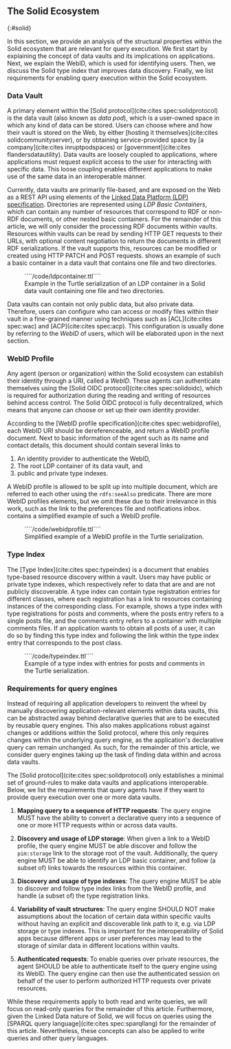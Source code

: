 ## The Solid Ecosystem
{:#solid}

In this section, we provide an analysis of the structural properties within the Solid ecosystem
that are relevant for query execution.
We first start by explaining the concept of data vaults and its implications on applications.
Next, we explain the WebID, which is used for identifying users.
Then, we discuss the Solid type index that improves data discovery.
Finally, we list requirements for enabling query execution within the Solid ecosystem.

### Data Vault

A primary element within the [Solid protocol](cite:cites spec:solidprotocol) is
the data vault (also known as *data pod*), which is a user-owned space in which any kind of data can be stored.
Users can choose where and how their vault is stored on the Web,
by either [hosting it themselves](cite:cites solidcommunityserver),
or by obtaining service-provided space by [a company](cite:cites inruptpodspaces) or [government](cite:cites flandersdatautility).
Data vaults are loosely coupled to applications,
where applications must request explicit access to the user for interacting with specific data.
This loose coupling enables different applications to make use of the same data in an interoperable manner.

Currently, data vaults are primarily file-based, and are exposed on the Web as a REST API
using elements of the [Linked Data Platform (LDP) specification](spec:ldp).
Directories are represented using *LDP Basic Containers*,
which can contain any number of resources that correspond to RDF or non-RDF documents,
or other nested basic containers.
For the remainder of this article, we will only consider the processing RDF documents within vaults.
Resources within vaults can be read by sending HTTP GET requests to their URLs,
with optional content negotiation to return the documents in different RDF serializations.
If the vault supports this, resources can be modified or created using HTTP PATCH and POST requests.
[](#example-ldpcontainer) shows an example of such a basic container in a data vault that contains one file and two directories.

<figure id="example-ldpcontainer" class="listing">
````/code/ldpcontainer.ttl````
<figcaption markdown="block">
Example in the Turtle serialization of an LDP container in a Solid data vault containing one file and two directories.
</figcaption>
</figure>

Data vaults can contain not only public data, but also private data.
Therefore, users can configure who can access or modify files within their vault in a fine-grained manner
using techniques such as [ACL](cite:cites spec:wac) and [ACP](cite:cites spec:acp).
This configuration is usually done by referring to the *WebID* of users,
which will be elaborated upon in the next section.

### WebID Profile

Any agent (person or organization) within the Solid ecosystem can establish their identity through a URI, called a *WebID*.
These agents can authenticate themselves using the [Solid OIDC protocol](cite:cites spec:solidoidc),
which is required for authorization during the reading and writing of resources behind access control.
The Solid OIDC protocol is fully decentralized, which means that anyone can choose or set up their own identity provider.

According to the [WebID profile specification](cite:cites spec:webidprofile),
each WebID URI should be dereferenceable, and return a WebID profile document.
Next to basic information of the agent such as its name and contact details,
this document should contain several links to

1. An identity provider to authenticate the WebID,
2. The root LDP container of its data vault, and
3. public and private type indexes.

A WebID profile is allowed to be split up into multiple document,
which are referred to each other using the `rdfs:seeAlso` predicate.
There are more WebID profiles elements, but we omit these due to their irrelevance in this work,
such as the link to the preferences file and notifications inbox.
[](#example-webidprofile) contains a simplified example of such a WebID profile.

<figure id="example-webidprofile" class="listing">
````/code/webidprofile.ttl````
<figcaption markdown="block">
Simplified example of a WebID profile in the Turtle serialization.
</figcaption>
</figure>

### Type Index

The [Type Index](cite:cites spec:typeindex) is a document that enables type-based resource discovery within a vault.
Users may have public or private type indexes, which respectively refer to data that are and are not publicly discoverable.
A type index can contain type registration entries for different classes,
where each registration has a link to resources containing instances of the corresponding class.
For example, [](#example-typeindex) shows a type index with type registrations for posts and comments,
where the posts entry refers to a single posts file,
and the comments entry refers to a container with multiple comments files.
If an application wants to obtain all posts of a user,
it can do so by finding this type index and following the link within the type index entry that corresponds to the post class.

<figure id="example-typeindex" class="listing">
````/code/typeindex.ttl````
<figcaption markdown="block">
Example of a type index with entries for posts and comments in the Turtle serialization.
</figcaption>
</figure>

### Requirements for query engines

Instead of requiring all application developers to reinvent the wheel by manually discovering application-relevant elements within data vaults,
this can be abstracted away behind declarative queries that are to be executed by reusable query engines.
This also makes applications robust against changes or additions within the Solid protocol,
where this only requires changes within the underlying query engine,
as the application's declarative query can remain unchanged.
As such, for the remainder of this article, we consider query engines taking up the task of finding data within and across data vaults.

The [Solid protocol](cite:cites spec:solidprotocol) only establishes a minimal set of ground-rules to make data vaults and applications interoperable.
Below, we list the requirements that query agents have if they want to provide query execution over one or more data vaults.

1. **Mapping query to a sequence of HTTP requests**:
The query engine MUST have the ability to convert a declarative query into a sequence of one or more HTTP requests within or across data vaults.

2. **Discovery and usage of LDP storage**:
When given a link to a WebID profile, the query engine MUST be able discover and follow the `pim:storage` link to the storage root of the vault.
Additionally, the query engine MUST be able to identify an LDP basic container, and follow (a subset of) links towards the resources within this container.

3. **Discovery and usage of type indexes**:
The query engine MUST be able to discover and follow type index links from the WebID profile, and handle (a subset of) the type registration links.

4. **Variability of vault structures**:
The query engine SHOULD NOT make assumptions about the location of certain data within specific vaults
without having an explicit and discoverable link path to it, e.g. via LDP storage or type indexes.
This is important for the interoperability of Solid apps because different apps or user preferences
may lead to the storage of similar data in different locations within vaults.

5. **Authenticated requests**:
To enable queries over private resources, the agent SHOULD be able to authenticate itself to the query engine using its WebID. The query engine can then use the authenticated session on behalf of the user to perform authorized HTTP requests over private resources.

While these requirements apply to both read and write queries,
we will focus on read-only queries for the remainder of this article.
Furthermore, given the Linked Data nature of Solid,
we will focus on queries using the [SPARQL query language](cite:cites spec:sparqllang) for the remainder of this article.
Nevertheless, these concepts can also be applied to write queries and other query languages.
